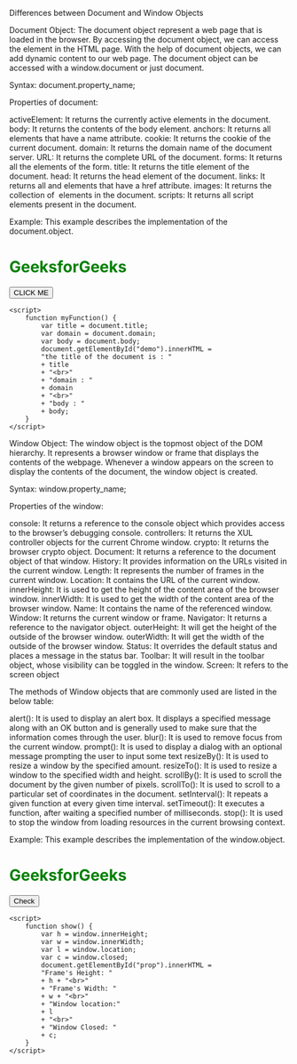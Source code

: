 Differences between Document and Window Objects

Document Object: The document object represent a web page that is loaded in the browser. By accessing the document object, we can access the element in the HTML page. With the help of document objects, we can add dynamic content to our web page. The document object can be accessed with a window.document or just document.

Syntax:
document.property_name;

Properties of document:

activeElement: It returns the currently active elements in the document.
body: It returns the contents of the body element.
anchors: It returns all <a> elements that have a name attribute.
cookie: It returns the cookie of the current document.
domain: It returns the domain name of the document server.
URL: It returns the complete URL of the document.
forms: It returns all the elements of the form.
title: It returns the title element of the document.
head: It returns the head element of the document.
links: It returns all <area> and <a> elements that have a href attribute.
images: It returns the collection of <img> elements in the document.
scripts: It returns all script elements present in the document.

Example: This example describes the implementation of the document.object. 

  <!DOCTYPE html>
<html>

<head>
	<title>document's Properties</title>
	<style>
	h1 {
		color: green;
	}
	</style>
</head>

<body>
	<h1> GeeksforGeeks</h1>
	<button onclick="myFunction()">CLICK ME</button>
	<p id="demo"></p>


	<script>
		function myFunction() {
			var title = document.title;
			var domain = document.domain;
			var body = document.body;
			document.getElementById("demo").innerHTML =
			"the title of the document is : "
			+ title
			+ "<br>"
			+ "domain : "
			+ domain
			+ "<br>"
			+ "body : "
			+ body;
		}
	</script>
</body>

</html>
  
  
Window Object: The window object is the topmost object of the DOM hierarchy. It represents a browser window or frame that displays the contents of the webpage. Whenever a window appears on the screen to display the contents of the document, the window object is created. 

Syntax:
window.property_name;


Properties of the window:

console: It returns a reference to the console object which provides access to the browser’s debugging console.
controllers: It returns the XUL controller objects for the current Chrome window.
crypto: It returns the browser crypto object.
Document: It returns a reference to the document object of that window.
History: It provides information on the URLs visited in the current window.
Length: It represents the number of frames in the current window.
Location: It contains the URL of the current window.
innerHeight: It is used to get the height of the content area of the browser window.
innerWidth: It is used to get the width of the content area of the browser window.
Name: It contains the name of the referenced window.
Window: It returns the current window or frame.
Navigator: It returns a reference to the navigator object.
outerHeight: It will get the height of the outside of the browser window.
outerWidth: It will get the width of the outside of the browser window.
Status: It overrides the default status and places a message in the status bar.
Toolbar: It will result in the toolbar object, whose visibility can be toggled in the window.
Screen: It refers to the screen object

The methods of Window objects that are commonly used are listed in the below table:

alert(): It is used to display an alert box. It displays a specified message along with an OK button and is generally used to make sure that the information comes through the user.
blur(): It is used to remove focus from the current window.
prompt(): It is used to display a dialog with an optional message prompting the user to input some text
resizeBy(): It is used to resize a window by the specified amount.
resizeTo(): It is used to resize a window to the specified width and height.
scrollBy(): It is used to scroll the document by the given number of pixels.
scrollTo(): It is used to scroll to a particular set of coordinates in the document.
setInterval(): It repeats a given function at every given time interval.
setTimeout(): It executes a function, after waiting a specified number of milliseconds.
stop(): It is used to stop the window from loading resources in the current browsing context.

Example: This example describes the implementation of the window.object.
  
<!DOCTYPE html>
<html>

<head>
	<title> Window's Properties</title>
	<style>
		h1 {
			color: green;
		}
	</style>
</head>

<body>
	<h1>GeeksforGeeks</h1>
	<button onclick="show()">Check</button>
	<p id="prop"></p>


	<script>
		function show() {
			var h = window.innerHeight;
			var w = window.innerWidth;
			var l = window.location;
			var c = window.closed;
			document.getElementById("prop").innerHTML =
			"Frame's Height: "
			+ h + "<br>"
			+ "Frame's Width: "
			+ w + "<br>"
			+ "Window location:"
			+ l
			+ "<br>"
			+ "Window Closed: "
			+ c;
		}
	</script>
</body>

</html>

